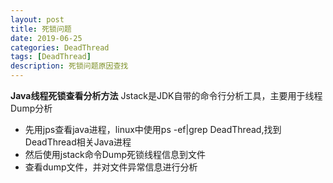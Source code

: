 ```yaml
---
layout: post
title: 死锁问题
date: 2019-06-25
categories: DeadThread
tags: [DeadThread]
description: 死锁问题原因查找
---
```


**Java线程死锁查看分析方法**
Jstack是JDK自带的命令行分析工具，主要用于线程Dump分析

- 先用jps查看java进程，linux中使用ps -ef|grep DeadThread,找到DeadThread相关Java进程
- 然后使用jstack命令Dump死锁线程信息到文件
- 查看dump文件，并对文件异常信息进行分析